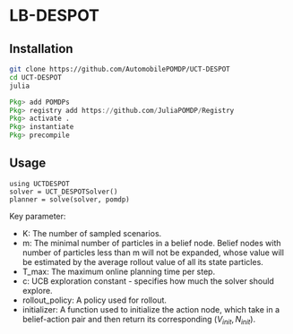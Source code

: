 # LB-DESPOT

## Installation

```bash
git clone https://github.com/AutomobilePOMDP/UCT-DESPOT
cd UCT-DESPOT
julia
```
```julia
Pkg> add POMDPs
Pkg> registry add https://github.com/JuliaPOMDP/Registry
Pkg> activate .
Pkg> instantiate
Pkg> precompile
```
## Usage
```
using UCTDESPOT
solver = UCT_DESPOTSolver()
planner = solve(solver, pomdp)
```
Key parameter:
- K: The number of sampled scenarios.
- m: The minimal number of particles in a belief node. Belief nodes with number of particles less than m will not be expanded, whose value will be estimated by the average rollout value of all its state particles.
- T_max: The maximum online planning time per step.
- c: UCB exploration constant - specifies how much the solver should explore.
- rollout_policy: A policy used for rollout.
- initializer: A function used to initialize the action node, which take in a belief-action pair and then return its corresponding $(V_{init}, N_{init})$.